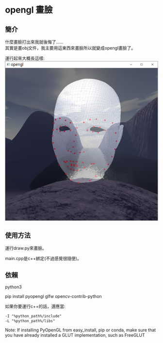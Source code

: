 # opengl 畫臉

## 簡介

什麼畫臉打出來我就後悔了……   
其實是畫obj文件，我主要用這東西來畫臉所以就變成opengl畫臉了。 

運行起來大概長這樣: 
![樣例](樣例.jpg)

## 使用方法

運行draw.py來畫臉。 

main.cpp是c++綁定(不過感覺很隨便)。

## 依賴

python3

pip install pyopengl glfw opencv-contrib-python

如果你要運行c++的話，還應當:

    -I "%python_path%/include"
    -L "%python_path%/libs"

Note:
If installing PyOpenGL from easy_install, pip or conda, make sure that you have already installed a GLUT implementation, such as FreeGLUT
